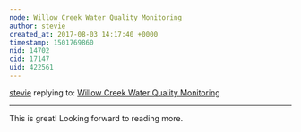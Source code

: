 ```yaml
---
node: Willow Creek Water Quality Monitoring
author: stevie
created_at: 2017-08-03 14:17:40 +0000
timestamp: 1501769860
nid: 14702
cid: 17147
uid: 422561
---
```




[stevie](../profile/stevie) replying to: [Willow Creek Water Quality Monitoring](../notes/MadTinker/07-31-2017/willow-creek-water-quality-monitoring)

----
This is great! Looking forward to reading more. 